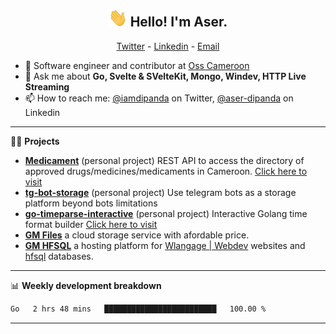 <h2 align="center"> <img src="https://github.com/gabriel-TheCode/gabriel-TheCode/blob/master/gifs/Hi.gif" width="30px"> Hello! I'm Aser.</h2>
<p align="center">
  <a href="https://twitter.com/iamdipanda">Twitter</a> - 
  <a href="https://www.linkedin.com/in/aser-dipanda/">Linkedin</a> -
  <a href="mailto:aserdipanda@gmail.com">Email</a>
</p>


- 🔭 Software engineer and contributor at [Oss Cameroon](https://github.com/osscameroon)
- 💬 Ask me about **Go, Svelte & SVelteKit, Mongo, Windev, HTTP Live Streaming**
- 📫 How to reach me: [@iamdipanda](https://twitter.com/iamdipanda) on Twitter, [@aser-dipanda](https://www.linkedin.com/in/aser-dipanda/) on Linkedin

-------

👨‍💻 **Projects**

- **[Medicament](https://github.com/DipandaAser/medicaments-cm)** (personal project) REST API to access the directory of approved drugs/medicines/medicaments in Cameroon. [Click here to visit](https://docs.medicament.cm)
- **[tg-bot-storage](https://github.com/DipandaAser/tg-bot-storage)** (personal project) Use telegram bots as a storage platform beyond bots limitations 
- **[go-timeparse-interactive](https://github.com/DipandaAser/go-timeparse-interactive)** (personal project) Interactive Golang time format builder [Click here to visit](https://dipandaaser.github.io/go-timeparse-interactive)
- **[GM Files](https://gamesmania.io)** a cloud storage service with afordable price.
- **[GM HFSQL](https://gamesmania.io)** a hosting platform for [Wlangage | Webdev](https://pcsoft.fr/webdev/index.html) websites and [hfsql](https://pcsoft.fr/accueilpub/hfsql.htm) databases.
-------

📊 **Weekly development breakdown**

<!--START_SECTION:waka-->

```txt
Go   2 hrs 48 mins   █████████████████████████   100.00 %
```

<!--END_SECTION:waka-->

-------
